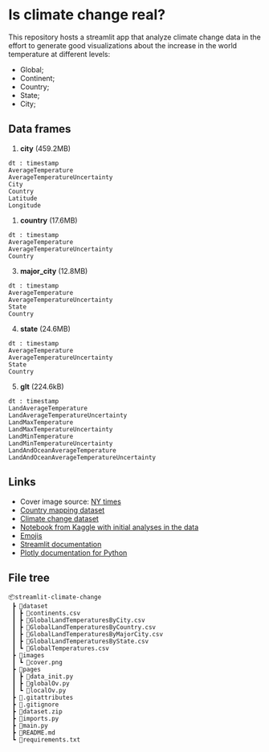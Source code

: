 # Is climate change real?

This repository hosts a streamlit app that analyze climate change data in the effort to generate good visualizations about the increase in the world temperature at different levels:

- Global;
- Continent;
- Country;
- State;
- City;

## Data frames

1. **city** (459.2MB)

```
dt : timestamp                    
AverageTemperature          
AverageTemperatureUncertainty 
City                        
Country                        
Latitude                      
Longitude 
```

1. **country** (17.6MB)

```
dt : timestamp                    
AverageTemperature          
AverageTemperatureUncertainty                         
Country
```

3. **major_city** (12.8MB)

```
dt : timestamp                    
AverageTemperature          
AverageTemperatureUncertainty 
State                     
Country     
```

4. **state** (24.6MB)

```
dt : timestamp                    
AverageTemperature          
AverageTemperatureUncertainty 
State                    
Country                        
```

5. **glt** (224.6kB)

```
dt : timestamp                    
LandAverageTemperature
LandAverageTemperatureUncertainty
LandMaxTemperature 
LandMaxTemperatureUncertainty
LandMinTemperature
LandMinTemperatureUncertainty
LandAndOceanAverageTemperature
LandAndOceanAverageTemperatureUncertainty
``` 

## Links

- Cover image source: [NY times](https://www.nytimes.com/interactive/2019/04/30/dining/climate-change-food-eating-habits.html?mtrref=www.google.com.br&gwh=5DCD4703C1C8C68507FB492B4CFA62DA&gwt=pay&assetType=PAYWALL)
- [Country mapping dataset](https://www.kaggle.com/andradaolteanu/country-mapping-iso-continent-region)
- [Climate change dataset](https://www.kaggle.com/berkeleyearth/climate-change-earth-surface-temperature-data)
- [Notebook from Kaggle with initial analyses in the data](https://www.kaggle.com/andradaolteanu/plotly-advanced-global-warming-analysis)
- [Emojis](https://gist.github.com/rxaviers/7360908)
- [Streamlit documentation](https://docs.streamlit.io/en/stable/api.html)
- [Plotly documentation for Python](https://plotly.com/python/)

## File tree
```
📦streamlit-climate-change
 ┣ 📂dataset
 ┃ ┣ 📜continents.csv
 ┃ ┣ 📜GlobalLandTemperaturesByCity.csv
 ┃ ┣ 📜GlobalLandTemperaturesByCountry.csv
 ┃ ┣ 📜GlobalLandTemperaturesByMajorCity.csv
 ┃ ┣ 📜GlobalLandTemperaturesByState.csv
 ┃ ┗ 📜GlobalTemperatures.csv
 ┣ 📂images
 ┃ ┗ 📜cover.png
 ┣ 📂pages
 ┃ ┣ 📜data_init.py
 ┃ ┣ 📜globalOv.py
 ┃ ┗ 📜localOv.py
 ┣ 📜.gitattributes
 ┣ 📜.gitignore
 ┣ 📜dataset.zip
 ┣ 📜imports.py
 ┣ 📜main.py
 ┣ 📜README.md
 ┗ 📜requirements.txt
 ```